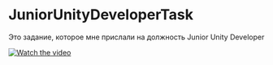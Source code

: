 # JuniorUnityDeveloperTask
 Это задание, которое мне прислали на должность Junior Unity Developer


[![Watch the video](https://img.youtube.com/vi/watch?v=qK9zxRXgVYo/maxresdefault.jpg)](https://www.youtube.com/watch?v=qK9zxRXgVYo)
